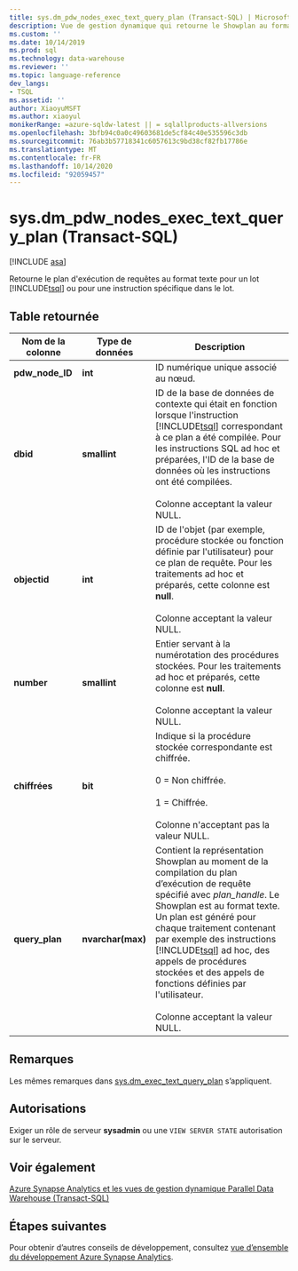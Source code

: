 ```yaml
---
title: sys.dm_pdw_nodes_exec_text_query_plan (Transact-SQL) | Microsoft Docs
description: Vue de gestion dynamique qui retourne le Showplan au format texte pour un lot TSQL ou pour une instruction spécifique dans le lot.
ms.custom: ''
ms.date: 10/14/2019
ms.prod: sql
ms.technology: data-warehouse
ms.reviewer: ''
ms.topic: language-reference
dev_langs:
- TSQL
ms.assetid: ''
author: XiaoyuMSFT
ms.author: xiaoyul
monikerRange: =azure-sqldw-latest || = sqlallproducts-allversions
ms.openlocfilehash: 3bfb94c0a0c49603681de5cf84c40e535596c3db
ms.sourcegitcommit: 76ab3b57718341c6057613c9bd38cf82fb17786e
ms.translationtype: MT
ms.contentlocale: fr-FR
ms.lasthandoff: 10/14/2020
ms.locfileid: "92059457"
---
```

# <a name="sysdm_pdw_nodes_exec_text_query_plan--transact-sql"></a>sys.dm_pdw_nodes_exec_text_query_plan (Transact-SQL)
[!INCLUDE [asa](../../includes/applies-to-version/asa.md)]

Retourne le plan d'exécution de requêtes au format texte pour un lot [!INCLUDE[tsql](../../includes/tsql-md.md)] ou pour une instruction spécifique dans le lot.

## <a name="table-returned"></a>Table retournée  
  
|Nom de la colonne|Type de données|Description|  
|-----------------|---------------|-----------------|  
|**pdw_node_ID**|**int**|ID numérique unique associé au nœud.|
|**dbid**|**smallint**|ID de la base de données de contexte qui était en fonction lorsque l'instruction [!INCLUDE[tsql](../../includes/tsql-md.md)] correspondant à ce plan a été compilée. Pour les instructions SQL ad hoc et préparées, l'ID de la base de données où les instructions ont été compilées.<br /><br /> Colonne acceptant la valeur NULL.|  
|**objectid**|**int**|ID de l'objet (par exemple, procédure stockée ou fonction définie par l'utilisateur) pour ce plan de requête. Pour les traitements ad hoc et préparés, cette colonne est **null**.<br /><br /> Colonne acceptant la valeur NULL.|  
|**number**|**smallint**|Entier servant à la numérotation des procédures stockées. Pour les traitements ad hoc et préparés, cette colonne est **null**.<br /><br /> Colonne acceptant la valeur NULL.| 
|**chiffrées**|**bit**|Indique si la procédure stockée correspondante est chiffrée.<br /><br /> 0 = Non chiffrée.<br /><br /> 1 = Chiffrée.<br /><br /> Colonne n'acceptant pas la valeur NULL.|  
|**query_plan**|**nvarchar(max)**|Contient la représentation Showplan au moment de la compilation du plan d’exécution de requête spécifié avec *plan_handle*. Le Showplan est au format texte. Un plan est généré pour chaque traitement contenant par exemple des instructions [!INCLUDE[tsql](../../includes/tsql-md.md)] ad hoc, des appels de procédures stockées et des appels de fonctions définies par l'utilisateur.<br /><br /> Colonne acceptant la valeur NULL.|  

## <a name="remarks"></a>Remarques  
Les mêmes remarques dans [sys.dm_exec_text_query_plan](./sys-dm-exec-text-query-plan-transact-sql.md?view=sql-server-ver15) s’appliquent.  

## <a name="permissions"></a>Autorisations  
 Exiger un rôle de serveur **sysadmin** ou une `VIEW SERVER STATE` autorisation sur le serveur.  
  
## <a name="see-also"></a>Voir également  
 [Azure Synapse Analytics et les vues de gestion dynamique Parallel Data Warehouse &#40;Transact-SQL&#41;](../../relational-databases/system-dynamic-management-views/sql-and-parallel-data-warehouse-dynamic-management-views.md)  

  ## <a name="next-steps"></a>Étapes suivantes
 Pour obtenir d’autres conseils de développement, consultez [vue d’ensemble du développement Azure Synapse Analytics](/azure/sql-data-warehouse/sql-data-warehouse-overview-develop).